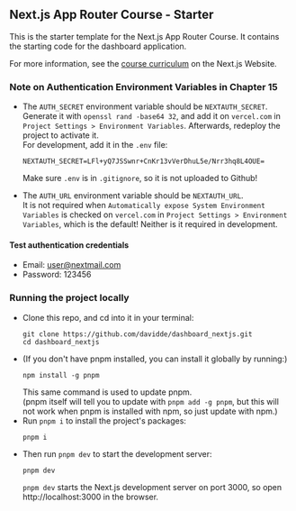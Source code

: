 ## Next.js App Router Course - Starter

This is the starter template for the Next.js App Router Course. It contains the starting code for the dashboard application.

For more information, see the [course curriculum](https://nextjs.org/learn/dashboard-app) on the Next.js Website.


### Note on Authentication Environment Variables in Chapter 15
* The `AUTH_SECRET` environment variable should be `NEXTAUTH_SECRET`.  
  Generate it with `openssl rand -base64 32`, and add it on `vercel.com` in `Project Settings > Environment Variables`.
  Afterwards, redeploy the project to activate it.  
  For development, add it in the `.env` file:
  ```
  NEXTAUTH_SECRET=LFl+yQ7JSSwnr+CnKr13vVerDhuL5e/Nrr3hq8L4OUE=
  ```
  Make sure `.env` is in `.gitignore`, so it is not uploaded to Github!

* The `AUTH_URL` environment variable should be `NEXTAUTH_URL`.  
It is not required when `Automatically expose System Environment Variables` is checked on `vercel.com` in `Project Settings > Environment Variables`, which is the default! Neither is it required in development.

#### Test authentication credentials
* Email: user@nextmail.com
* Password: 123456

### Running the project locally
* Clone this repo, and cd into it in your terminal:
  ```
  git clone https://github.com/davidde/dashboard_nextjs.git
  cd dashboard_nextjs
  ```
* (If you don't have pnpm installed, you can install it globally by running:)
  ```
  npm install -g pnpm
  ```
  This same command is used to update pnpm.  
  (pnpm itself will tell you to update with `pnpm add -g pnpm`, but this will not work when pnpm is installed with npm, so just update with npm.)
* Run `pnpm i` to install the project's packages:
  ```
  pnpm i
  ```
* Then run `pnpm dev` to start the development server:
  ```
  pnpm dev
  ```
  `pnpm dev` starts the Next.js development server on port 3000, so open http://localhost:3000 in the browser.

